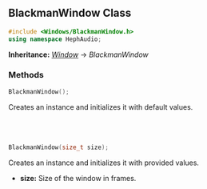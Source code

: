 ## BlackmanWindow Class
```c++
#include <Windows/BlackmanWindow.h>
using namespace HephAudio;
```
**Inheritance:** *[Window](/docs/HephAudio/Windows/Window.md)* -> *BlackmanWindow*

### Methods
```c++
BlackmanWindow();
```
Creates an instance and initializes it with default values.
<br><br><br><br>
```c++
BlackmanWindow(size_t size);
```
Creates an instance and initializes it with provided values.
- **size:** Size of the window in frames.
